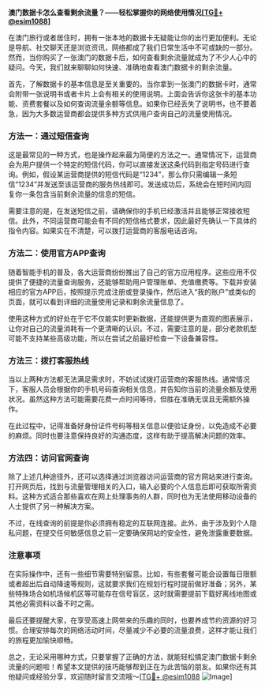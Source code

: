 **澳门数据卡怎么查看剩余流量？——轻松掌握你的网络使用情况[[TG💪+ @esim1088](https://t.me/s/esim1088)]**

在澳门旅行或者居住时，拥有一张本地的数据卡无疑能让你的出行更加便利。无论是导航、社交聊天还是浏览资讯，网络都成了我们日常生活中不可或缺的一部分。然而，当你购买了一张澳门的数据卡后，如何查看剩余流量就成为了不少人心中的疑问。今天，我们就来聊聊如何快速、准确地查看澳门数据卡的剩余流量。

首先，了解数据卡的基本信息是至关重要的。当你拿到一张澳门的数据卡时，通常会附带一张说明书或者卡片上会有相关的使用说明。上面会告诉你这张卡的基本功能、资费套餐以及如何查询流量余额等信息。如果你已经丢失了说明书，也不要着急，因为大多数运营商都会提供多种方式供用户查询自己的流量使用情况。

### 方法一：通过短信查询

这是最常见的一种方式，也是操作起来最为简便的方法之一。通常情况下，运营商会为用户提供一个特定的短信代码，你可以直接发送这条代码到指定号码进行查询。例如，假设某运营商提供的短信代码是“1234”，那么你只需编辑一条短信“1234”并发送至该运营商的服务热线即可。发送成功后，系统会在短时间内回复你一条包含当前剩余流量的信息的短信。

需要注意的是，在发送短信之前，请确保你的手机已经激活并且能够正常接收短信。此外，不同运营商可能会有不同的短信格式要求，因此最好先确认一下具体的指令内容。如果实在不清楚，可以拨打运营商的客服电话咨询。

### 方法二：使用官方APP查询

随着智能手机的普及，各大运营商纷纷推出了自己的官方应用程序。这些应用不仅提供了便捷的流量查询服务，还能够帮助用户管理账单、充值缴费等。下载并安装相应的官方APP后，按照提示完成注册或登录操作，然后进入“我的账户”或类似的页面，就可以看到详细的流量使用记录和剩余流量信息了。

使用这种方式的好处在于它不仅能实时更新数据，还能提供更为直观的图表展示，让你对自己的流量消耗有一个更清晰的认识。不过，需要注意的是，部分老款机型可能不支持某些高级功能，所以在尝试之前最好检查一下设备兼容性。

### 方法三：拨打客服热线

当以上两种方法都无法满足需求时，不妨试试拨打运营商的客服热线。通常情况下，客服人员会根据你的手机号码查询相关信息，并告知你当前的流量余额及使用状况。虽然这种方法可能需要花费一点时间等待，但胜在准确无误且无需额外操作。

在此过程中，记得准备好身份证件号码等相关信息以便验证身份，以免造成不必要的麻烦。同时也要注意保持良好的沟通态度，这样有助于提高解决问题的效率。

### 方法四：访问官网查询

除了上述几种途径外，还可以选择通过浏览器访问运营商的官方网站来进行查询。打开网页后，找到与流量管理相关的入口，输入必要的个人信息后即可获取所需资料。这种方式适合那些喜欢在网上处理事务的人群，同时也为无法使用移动设备的人士提供了另一种解决方案。

不过，在线查询的前提是你必须拥有稳定的互联网连接。此外，由于涉及到个人隐私问题，在提交任何敏感信息之前一定要确保网站的安全性，避免泄露重要数据。

### 注意事项

在实际操作中，还有一些细节需要特别留意。比如，有些套餐可能会设置每日限额或者超出后自动降速等规则，这就要求我们在规划行程时提前做好准备；另外，某些特殊场合如机场候机区等可能存在信号盲区，这时就需要提前下载好离线地图或其他必需资料以备不时之需。

最后还要提醒大家，在享受高速上网带来的乐趣的同时，也要养成节约资源的好习惯。合理安排每次的网络活动时间，尽量减少不必要的流量浪费，这样才能让我们的旅程更加愉快顺畅。

总之，无论采用哪种方式，只要掌握了正确的方法，就能轻松搞定澳门数据卡剩余流量的问题啦！希望本文提供的技巧能够帮到正在为此苦恼的朋友。如果你还有其他疑问或经验分享，欢迎随时留言交流哦～[[TG💪+ @esim1088](https://t.me/s/esim1088) ![Image](https://i.postimg.cc/4NQfJmqS/Snipaste-2025-05-13-00-14-12.png)]